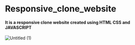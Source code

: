 # Responsive_clone_website
#### It is a responsive clone website created using HTML CSS and JAVASCRIPT

![Untitled (1)](https://github.com/VenketeswarSahoo/Responsive_clone_website/assets/125721129/2226d627-ddb7-495f-9ad8-75d39a2a6911)
